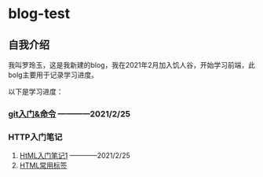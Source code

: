 # blog-test
## 自我介绍
我叫罗玲玉，这是我新建的blog，我在2021年2月加入饥人谷，开始学习前端，此bolg主要用于记录学习进度。

以下是学习进度：
### [git入门&命令](https://github.com/buranxiangsi/blog-test/blob/main/git.md)  ————2021/2/25

### HTTP入门笔记
1. [HtML入门笔记1](https://github.com/buranxiangsi/blog-test/blob/main/HTTP%E5%85%A5%E9%97%A8%E7%AC%94%E8%AE%B01.md) ————2021/2/25
2. [HTML常用标签](https://github.com/buranxiangsi/blog-test/blob/main/HTML%E5%B8%B8%E7%94%A8%E6%A0%87%E7%AD%BE.md)
